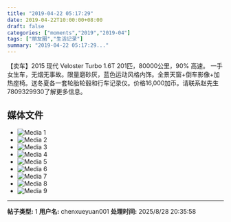 ```yaml
---
title: "2019-04-22 05:17:29"
date: 2019-04-22T10:00:00+08:00
draft: false
categories: ["moments","2019","2019-04"]
tags: ["朋友圈","生活记录"]
summary: "2019-04-22 05:17:29..."
---
```


【卖车】2015 现代 Veloster Turbo 1.6T 201匹，80000公里，90% 高速。 一手女生车，无烟无事故。限量磨砂灰，蓝色运动风格内饰。全景天窗+倒车影像+加热座椅。送冬夏各一套轮胎轮毂和行车记录仪。价格16,000加币。请联系赵先生 7809329930了解更多信息。

## 媒体文件

- ![Media 1](/Moments/photos/2019-04-22/201904220517290.jpg)
- ![Media 2](/Moments/photos/2019-04-22/201904220517291.jpg)
- ![Media 3](/Moments/photos/2019-04-22/201904220517292.jpg)
- ![Media 4](/Moments/photos/2019-04-22/201904220517293.jpg)
- ![Media 5](/Moments/photos/2019-04-22/201904220517294.jpg)
- ![Media 6](/Moments/photos/2019-04-22/201904220517295.jpg)
- ![Media 7](/Moments/photos/2019-04-22/201904220517296.jpg)
- ![Media 8](/Moments/photos/2019-04-22/201904220517297.jpg)
- ![Media 9](/Moments/photos/2019-04-22/201904220517298.jpg)

---

**帖子类型:** 1
**用户名:** chenxueyuan001
**处理时间:** 2025/8/28 20:35:58